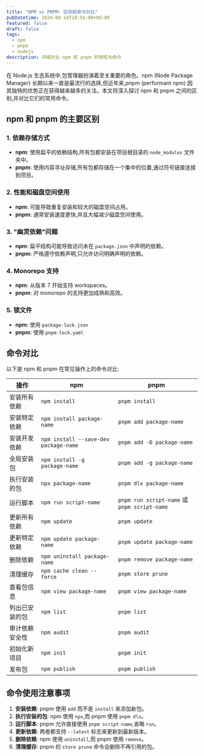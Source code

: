 ```yaml
---
title: "NPM vs PNPM: 区别和命令对比"
pubDatetime: 2024-08-14T18:56:00+08:00
featured: false
draft: false
tags:
  - npm
  - pnpm
  - nodejs
description: 详细对比 npm 和 pnpm 的特性与命令
---
```


在 Node.js 生态系统中,包管理器扮演着至关重要的角色。npm (Node Package Manager) 长期以来一直是最流行的选择,但近年来,pnpm (performant npm) 因其独特的优势正在获得越来越多的关注。本文将深入探讨 npm 和 pnpm 之间的区别,并对比它们的常用命令。

## npm 和 pnpm 的主要区别

### 1. 依赖存储方式

- **npm**: 使用扁平的依赖结构,所有包都安装在项目根目录的 `node_modules` 文件夹中。
- **pnpm**: 使用内容寻址存储,所有包都存储在一个集中的位置,通过符号链接连接到项目。

### 2. 性能和磁盘空间使用

- **npm**: 可能导致重复安装和较大的磁盘空间占用。
- **pnpm**: 通常安装速度更快,并且大幅减少磁盘空间使用。

### 3. "幽灵依赖"问题

- **npm**: 扁平结构可能导致访问未在 `package.json` 中声明的依赖。
- **pnpm**: 严格遵守依赖声明,只允许访问明确声明的依赖。

### 4. Monorepo 支持

- **npm**: 从版本 7 开始支持 workspaces。
- **pnpm**: 对 monorepo 的支持更加成熟和高效。

### 5. 锁文件

- **npm**: 使用 `package-lock.json`
- **pnpm**: 使用 `pnpm-lock.yaml`

## 命令对比

以下是 npm 和 pnpm 在常见操作上的命令对比:

| 操作 | npm | pnpm |
|------|-----|------|
| 安装所有依赖 | `npm install` | `pnpm install` |
| 安装特定依赖 | `npm install package-name` | `pnpm add package-name` |
| 安装开发依赖 | `npm install --save-dev package-name` | `pnpm add -D package-name` |
| 全局安装包 | `npm install -g package-name` | `pnpm add -g package-name` |
| 执行安装的包 | `npx package-name` | `pnpm dlx package-name` |
| 运行脚本 | `npm run script-name` | `pnpm run script-name` 或 `pnpm script-name` |
| 更新所有依赖 | `npm update` | `pnpm update` |
| 更新特定依赖 | `npm update package-name` | `pnpm update package-name` |
| 删除依赖 | `npm uninstall package-name` | `pnpm remove package-name` |
| 清理缓存 | `npm cache clean --force` | `pnpm store prune` |
| 查看包信息 | `npm view package-name` | `pnpm view package-name` |
| 列出已安装的包 | `npm list` | `pnpm list` |
| 审计依赖安全性 | `npm audit` | `pnpm audit` |
| 初始化新项目 | `npm init` | `pnpm init` |
| 发布包 | `npm publish` | `pnpm publish` |

## 命令使用注意事项

1. **安装依赖**: pnpm 使用 `add` 而不是 `install` 来添加新包。
2. **执行安装的包**: npm 使用 `npx`,而 pnpm 使用 `pnpm dlx`。
3. **运行脚本**: pnpm 允许直接使用 `pnpm script-name`,省略 `run`。
4. **更新依赖**: 两者都支持 `--latest` 标志来更新到最新版本。
5. **删除依赖**: npm 使用 `uninstall`,而 pnpm 使用 `remove`。
6. **清理缓存**: pnpm 的 `store prune` 命令会删除不再引用的包。
